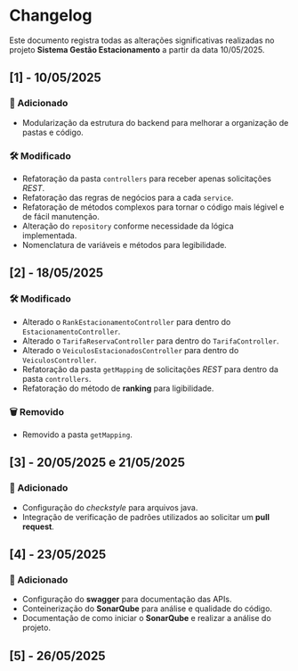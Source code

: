 # Changelog
Este documento registra todas as alterações significativas realizadas no projeto **Sistema Gestão Estacionamento** a partir da data 10/05/2025.

## [1] - 10/05/2025
### 🚀 Adicionado
- Modularização da estrutura do backend para melhorar a organização de pastas e código.

### 🛠️ Modificado
- Refatoração da pasta `controllers` para receber apenas solicitações *REST*.
- Refatoração das regras de negócios para a cada `service`.
- Refatoração de métodos complexos para tornar o código mais légivel e de fácil manutenção.
- Alteração do `repository` conforme necessidade da lógica implementada.
- Nomenclatura de variáveis e métodos para legibilidade.

## [2] - 18/05/2025
### 🛠️ Modificado
- Alterado o `RankEstacionamentoController` para dentro do `EstacionamentoController`.
- Alterado o `TarifaReservaController` para dentro do `TarifaController`.
- Alterado o `VeiculosEstacionadosController` para dentro do `VeiculosController`.
- Refatoração da pasta `getMapping` de solicitações *REST* para dentro da pasta `controllers`.
- Refatoração do método de **ranking** para ligibilidade.

### 🗑️ Removido
- Removido a pasta `getMapping`.

## [3] - 20/05/2025 e 21/05/2025
### 🚀 Adicionado
- Configuração do *checkstyle* para arquivos java.
- Integração de verificação de padrões utilizados ao solicitar um **pull request**.

## [4] - 23/05/2025
### 🚀 Adicionado
- Configuração do **swagger** para documentação das APIs.
- Conteinerização do **SonarQube** para análise e qualidade do código.
- Documentação de como iniciar o **SonarQube** e realizar a análise do projeto.

## [5] - 26/05/2025
